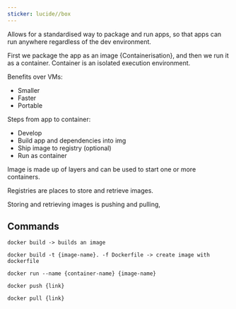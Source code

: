 ```yaml
---
sticker: lucide//box
---
```

Allows for a standardised way to package and run apps, so that apps can run anywhere regardless of the dev environment. 

First we package the app as an image {Containerisation}, and then we run it as a container.
Container is an isolated execution environment. 

Benefits over VMs:
- Smaller
- Faster
- Portable

Steps from app to container:
- Develop
- Build app and dependencies into img
- Ship image to registry (optional)
- Run as container

Image is made up of layers and can be used to start one or more containers. 

Registries are places to store and retrieve images. 

Storing and retrieving images is pushing and pulling,
## Commands
```docker
docker build -> builds an image 

docker build -t {image-name}. -f Dockerfile -> create image with dockerfile 

docker run --name {container-name} {image-name} 

docker push {link}

docker pull {link}
```